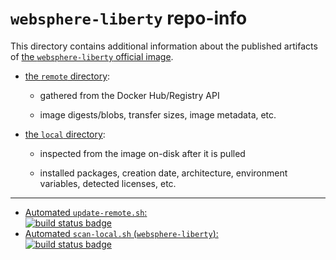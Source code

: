 # `websphere-liberty` repo-info

This directory contains additional information about the published artifacts of [the `websphere-liberty` official image](https://hub.docker.com/_/websphere-liberty/).

-	[the `remote` directory](remote/):

	-	gathered from the Docker Hub/Registry API

	-	image digests/blobs, transfer sizes, image metadata, etc.

-	[the `local` directory](local/):

	-	inspected from the image on-disk after it is pulled

	-	installed packages, creation date, architecture, environment variables, detected licenses, etc.

---

-	[Automated `update-remote.sh`:  
	![build status badge](https://doi-janky.infosiftr.net/job/repo-info/job/remote/badge/icon)](https://doi-janky.infosiftr.net/job/repo-info/job/remote/)
-	[Automated `scan-local.sh` (`websphere-liberty`):  
	![build status badge](https://doi-janky.infosiftr.net/job/repo-info/job/local/job/websphere-liberty/badge/icon)](https://doi-janky.infosiftr.net/job/repo-info/job/local/job/websphere-liberty)
